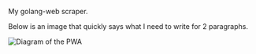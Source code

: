 My golang-web scraper. 

Below is an image that quickly says what I need to write for 2 paragraphs.

![Diagram of the PWA](https://github.com/georgekakarlis/goscrape/blob/main/diagram.png?raw=true)